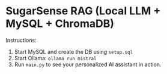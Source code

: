 # SugarSense RAG (Local LLM + MySQL + ChromaDB)

Instructions:
1. Start MySQL and create the DB using `setup.sql`
2. Start Ollama: `ollama run mistral`
3. Run `main.py` to see your personalized AI assistant in action.